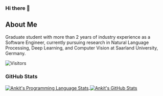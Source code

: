 ### Hi there 👋

<!--
**123ankitagr/123ankitagr** is a ✨ _special_ ✨ repository because its `README.md` (this file) appears on your GitHub profile.

Here are some ideas to get you started:

- 🔭 I’m currently working on ...
- 🌱 I’m currently learning ...
- 👯 I’m looking to collaborate on ...
- 🤔 I’m looking for help with ...
- 💬 Ask me about ...
- 📫 How to reach me: ...
- 😄 Pronouns: ...
- ⚡ Fun fact: ...
-->


## About Me
Graduate student with more than 2 years of industry experience as a Software Engineer, currently pursuing research in Natural Language Processing, Deep Learning, and Computer Vision at Saarland University, Germany.

![Visitors](https://visitor-badge.glitch.me/badge?page_id=akshayjoshii.visitor-badge)

### GitHub Stats
<a href="https://github.com/123ankitagr">
  <img align="center" src="https://github-readme-stats.vercel.app/api/top-langs/?username=123ankitagr&layout=compact&title_color=ffffff&text_color=c9cacc&icon_color=2bbc8a&bg_color=1d1f21" alt="Ankit's Programming Language Stats" />
</a>
<a href="https://github.com/akshayjoshii">
  <img align="center" src="https://github-readme-stats.vercel.app/api?username=123ankitagr&show_icons=true&line_height=27&hide=contribs,prs,issues&count_private=true&title_color=ffffff&text_color=c9cacc&icon_color=2bbc8a&bg_color=1d1f21" alt="Ankit's GitHub Stats" />
</a>

